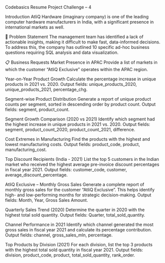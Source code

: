 Codebasics Resume Project Challenge – 4

Introduction
AtliQ Hardware (imaginary company) is one of the leading computer hardware manufacturers in India, with a significant presence in international markets as well.

📑 Problem Statement
The management team has identified a lack of actionable insights, making it difficult to make fast, data-informed decisions. To address this, the company has outlined 10 specific ad-hoc business questions requiring SQL analysis and data visualization.

📋 Business Requests
Market Presence in APAC
Provide a list of markets in which the customer “AtliQ Exclusive” operates within the APAC region.

Year-on-Year Product Growth
Calculate the percentage increase in unique products in 2021 vs. 2020.
Output fields: unique_products_2020, unique_products_2021, percentage_chg.

Segment-wise Product Distribution
Generate a report of unique product counts per segment, sorted in descending order by product count.
Output fields: segment, product_count.

Segment Growth Comparison (2020 vs 2021)
Identify which segment had the highest increase in unique products in 2021 vs. 2020.
Output fields: segment, product_count_2020, product_count_2021, difference.

Cost Extremes in Manufacturing
Find the products with the highest and lowest manufacturing costs.
Output fields: product_code, product, manufacturing_cost.

Top Discount Recipients (India - 2021)
List the top 5 customers in the Indian market who received the highest average pre-invoice discount percentages in fiscal year 2021.
Output fields: customer_code, customer, average_discount_percentage.

AtliQ Exclusive – Monthly Gross Sales
Generate a complete report of monthly gross sales for the customer “AtliQ Exclusive”.
This helps identify high- and low-performing months for strategic decision-making.
Output fields: Month, Year, Gross Sales Amount.

Quarterly Sales Trend (2020)
Determine the quarter in 2020 with the highest total sold quantity.
Output fields: Quarter, total_sold_quantity.

Channel Performance in 2021
Identify which channel generated the most gross sales in fiscal year 2021 and calculate its percentage contribution.
Output fields: channel, gross_sales_mln, percentage.

Top Products by Division (2021)
For each division, list the top 3 products with the highest total sold quantity in fiscal year 2021.
Output fields: division, product_code, product, total_sold_quantity, rank_order.

